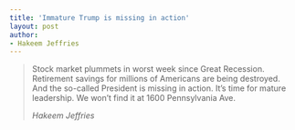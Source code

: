 ```yaml
---
title: 'Immature Trump is missing in action'
layout: post
author:
- Hakeem Jeffries
---
```


> Stock market plummets in worst week since Great Recession. Retirement savings for millions of Americans are being destroyed. And the so-called President is missing in action. It’s time for mature leadership. We won’t find it at 1600 Pennsylvania Ave.
>
> <cite>Hakeem Jeffries</cite>

